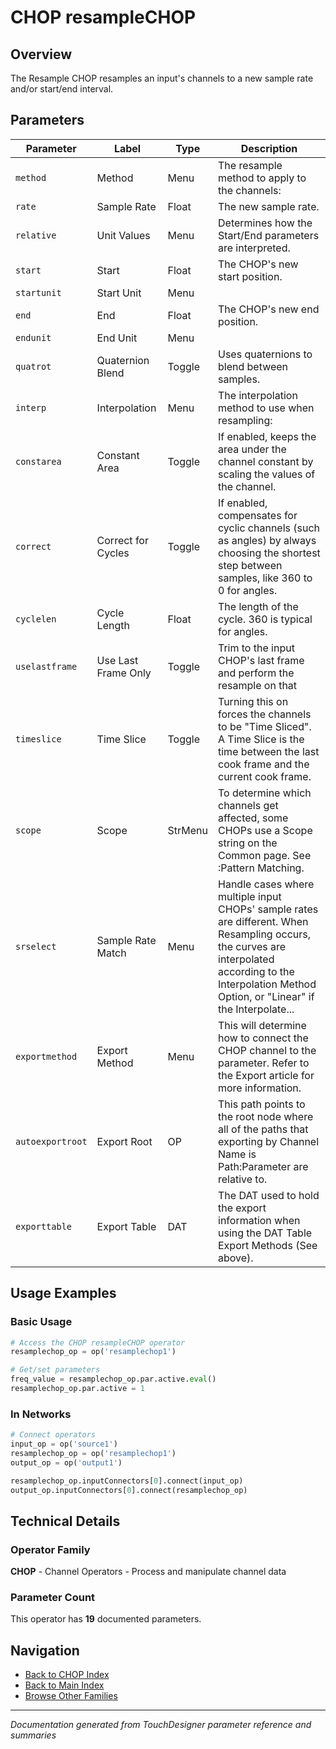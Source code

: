 # CHOP resampleCHOP

## Overview

The Resample CHOP resamples an input's channels to a new sample rate and/or start/end interval.

## Parameters

| Parameter | Label | Type | Description |
|-----------|-------|------|-------------|
| `method` | Method | Menu | The resample method to apply to the channels: |
| `rate` | Sample Rate | Float | The new sample rate. |
| `relative` | Unit Values | Menu | Determines how the Start/End parameters are interpreted. |
| `start` | Start | Float | The CHOP's new start position. |
| `startunit` | Start Unit | Menu |  |
| `end` | End | Float | The CHOP's new end position. |
| `endunit` | End Unit | Menu |  |
| `quatrot` | Quaternion Blend | Toggle | Uses quaternions to blend between samples. |
| `interp` | Interpolation | Menu | The interpolation method to use when resampling: |
| `constarea` | Constant Area | Toggle | If enabled, keeps the area under the channel constant by scaling the values of the channel. |
| `correct` | Correct for Cycles | Toggle | If enabled, compensates for cyclic channels (such as angles) by always choosing the shortest step between samples, like 360 to 0 for angles. |
| `cyclelen` | Cycle Length | Float | The length of the cycle. 360 is typical for angles. |
| `uselastframe` | Use Last Frame Only | Toggle | Trim to the input CHOP's last frame and perform the resample on that |
| `timeslice` | Time Slice | Toggle | Turning this on forces the channels to be "Time Sliced".  A Time Slice is the time between the last cook frame and the current cook frame. |
| `scope` | Scope | StrMenu | To determine which channels get affected, some CHOPs use a Scope string on the Common page. See :Pattern Matching. |
| `srselect` | Sample Rate Match | Menu | Handle cases where multiple input CHOPs' sample rates are different. When Resampling occurs, the curves are interpolated according to the Interpolation Method Option, or "Linear" if the Interpolate... |
| `exportmethod` | Export Method | Menu | This will determine how to connect the CHOP channel to the parameter. Refer to the Export article for more information. |
| `autoexportroot` | Export Root | OP | This path points to the root node where all of the paths that exporting by Channel Name is Path:Parameter are relative to. |
| `exporttable` | Export Table | DAT | The DAT used to hold the export information when using the DAT Table Export Methods (See above). |

## Usage Examples

### Basic Usage

```python
# Access the CHOP resampleCHOP operator
resamplechop_op = op('resamplechop1')

# Get/set parameters
freq_value = resamplechop_op.par.active.eval()
resamplechop_op.par.active = 1
```

### In Networks

```python
# Connect operators
input_op = op('source1')
resamplechop_op = op('resamplechop1')
output_op = op('output1')

resamplechop_op.inputConnectors[0].connect(input_op)
output_op.inputConnectors[0].connect(resamplechop_op)
```

## Technical Details

### Operator Family

**CHOP** - Channel Operators - Process and manipulate channel data

### Parameter Count

This operator has **19** documented parameters.

## Navigation

- [Back to CHOP Index](../CHOP/CHOP_INDEX.md)
- [Back to Main Index](../OPERATORS_INDEX.md)
- [Browse Other Families](../OPERATORS_INDEX.md#quick-navigation)

---
*Documentation generated from TouchDesigner parameter reference and summaries*
